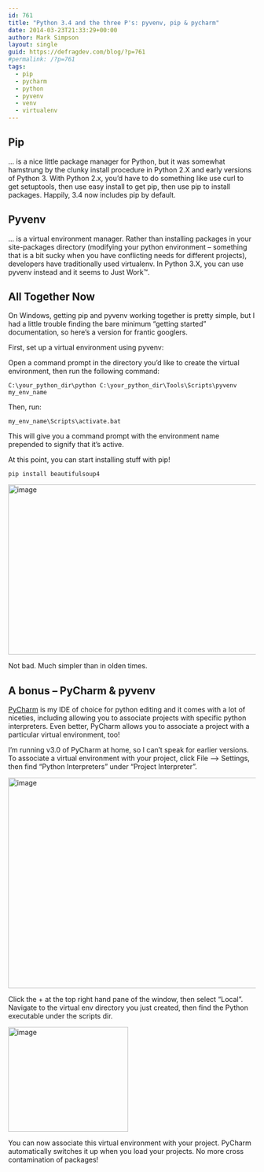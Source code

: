 ```yaml
---
id: 761
title: "Python 3.4 and the three P's: pyvenv, pip & pycharm"
date: 2014-03-23T21:33:29+00:00
author: Mark Simpson
layout: single
guid: https://defragdev.com/blog/?p=761
#permalink: /?p=761
tags:
  - pip
  - pycharm
  - python
  - pyvenv
  - venv
  - virtualenv
---
```

## Pip

... is a nice little package manager for Python, but it was somewhat hamstrung by the clunky install procedure in Python 2.X and early versions of Python 3. With Python 2.x, you’d have to do something like use curl to get setuptools, then use easy install to get pip, then use pip to install packages. Happily, 3.4 now includes pip by default.

## Pyvenv

... is a virtual environment manager. Rather than installing packages in your site-packages directory (modifying your python environment – something that is a bit sucky when you have conflicting needs for different projects), developers have traditionally used virtualenv. In Python 3.X, you can use pyvenv instead and it seems to Just Work&#x2122;.

## All Together Now

On Windows, getting pip and pyvenv working together is pretty simple, but I had a little trouble finding the bare minimum “getting started” documentation, so here’s a version for frantic googlers.

First, set up a virtual environment using pyvenv:

Open a command prompt in the directory you’d like to create the virtual environment, then run the following command:

```
C:\your_python_dir\python C:\your_python_dir\Tools\Scripts\pyvenv my_env_name
```

Then, run:

```
my_env_name\Scripts\activate.bat
```

This will give you a command prompt with the environment name prepended to signify that it’s active.

At this point, you can start installing stuff with pip!

```
pip install beautifulsoup4
```

[<img title="image" style="border-left-width: 0px; border-right-width: 0px; background-image: none; border-bottom-width: 0px; padding-top: 0px; padding-left: 0px; display: inline; padding-right: 0px; border-top-width: 0px" alt="image" src="https://defragdev.com/blog/images/2014/03/image_thumb.png" width="681" height="346" border="0" />](https://defragdev.com/blog/images/2014/03/image.png)

Not bad. Much simpler than in olden times.

## A bonus – PyCharm & pyvenv

[PyCharm](https://www.jetbrains.com/pycharm/) is my IDE of choice for python editing and it comes with a lot of niceties, including allowing you to associate projects with specific python interpreters. Even better, PyCharm allows you to associate a project with a particular virtual environment, too!

I’m running v3.0 of PyCharm at home, so I can’t speak for earlier versions. To associate a virtual environment with your project, click File –> Settings, then find “Python Interpreters” under “Project Interpreter”.

[<img title="image" style="border-left-width: 0px; border-right-width: 0px; background-image: none; border-bottom-width: 0px; padding-top: 0px; padding-left: 0px; display: inline; padding-right: 0px; border-top-width: 0px" alt="image" src="https://defragdev.com/blog/images/2014/03/image_thumb1.png" width="786" height="428" border="0" />](https://defragdev.com/blog/images/2014/03/image1.png)

Click the + at the top right hand pane of the window, then select “Local”. Navigate to the virtual env directory you just created, then find the Python executable under the scripts dir.

[<img title="image" style="border-left-width: 0px; border-right-width: 0px; background-image: none; border-bottom-width: 0px; padding-top: 0px; padding-left: 0px; margin: 0px; display: inline; padding-right: 0px; border-top-width: 0px" alt="image" src="https://defragdev.com/blog/images/2014/03/image_thumb2.png" width="244" height="213" border="0" />](https://defragdev.com/blog/images/2014/03/image2.png)

You can now associate this virtual environment with your project. PyCharm automatically switches it up when you load your projects. No more cross contamination of packages!